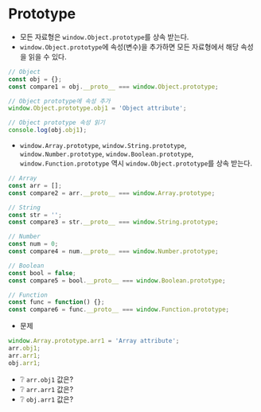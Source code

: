 # Prototype
* 모든 자료형은 `window.Object.prototype`를 상속 받는다.
* `window.Object.prototype`에 속성(변수)을 추가하면 모든 자료형에서 해당 속성을 읽을 수 있다.
```js
// Object
const obj = {};
const compare1 = obj.__proto__ === window.Object.prototype;

// Object prototype에 속성 추가
window.Object.prototype.obj1 = 'Object attribute';

// Object prototype 속성 읽기
console.log(obj.obj1);
```

* `window.Array.prototype`, `window.String.prototype`, `window.Number.prototype`, `window.Boolean.prototype`, `window.Function.prototype` 역시 `window.Object.prototype`를 상속 받는다.
```js
// Array
const arr = [];
const compare2 = arr.__proto__ === window.Array.prototype;

// String
const str = '';
const compare3 = str.__proto__ === window.String.prototype;

// Number
const num = 0;
const compare4 = num.__proto__ === window.Number.prototype;

// Boolean
const bool = false;
const compare5 = bool.__proto__ === window.Boolean.prototype;

// Function
const func = function() {};
const compare6 = func.__proto__ === window.Function.prototype;
```

* 문제
```js
window.Array.prototype.arr1 = 'Array attribute';
arr.obj1;
arr.arr1;
obj.arr1;
```
* ❔ `arr.obj1` 값은?
* ❔ `arr.arr1` 값은?
* ❔ `obj.arr1` 값은?
